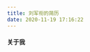 ```yaml
---
title: 刘军衔的简历
date: 2020-11-19 17:16:22
---
```


####                                                                      关于我